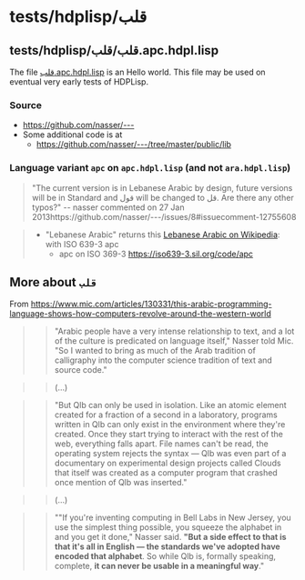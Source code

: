 # tests/hdplisp/قلب

## tests/hdplisp/قلب/قلب.apc.hdpl.lisp

The file [قلب.apc.hdpl.lisp](قلب.apc.hdpl.lisp) is an Hello world. This file may
be used on eventual very early tests of HDPLisp.


### Source
- <https://github.com/nasser/--->
- Some additional code is at
  - https://github.com/nasser/---/tree/master/public/lib

### Language variant `apc` on `apc.hdpl.lisp` (and not `ara.hdpl.lisp`)
> "The current version is in Lebanese
  Arabic by design, future versions will be in Standard and قول will be
  changed to قل. Are there any other typos?"
  -- nasser commented on 27 Jan 2013https://github.com/nasser/---/issues/8#issuecomment-12755608


> - "Lebanese Arabic" returns this [Lebanese Arabic
>   on Wikipedia](https://en.wikipedia.org/wiki/Lebanese_Arabic):
>   with ISO 639-3 apc
>   - apc on ISO 369-3 https://iso639-3.sil.org/code/apc

## More about `قلب`

From <https://www.mic.com/articles/130331/this-arabic-programming-language-shows-how-computers-revolve-around-the-western-world>

>> "Arabic people have a very intense relationship to text, and a lot of the culture is predicated on language itself," Nasser told Mic. "So I wanted to bring as much of the Arab tradition of calligraphy into the computer science tradition of text and source code."

>> (...)

>> "But Qlb can only be used in isolation. Like an atomic element created for a fraction of a second in a laboratory, programs written in Qlb can only exist in the environment where they're created. Once they start trying to interact with the rest of the web, everything falls apart. File names can't be read, the operating system rejects the syntax — Qlb was even part of a documentary on experimental design projects called Clouds that itself was created as a computer program that crashed once mention of Qlb was inserted."

>> (...)

>> ""If you're inventing computing in Bell Labs in New Jersey, you use the simplest thing possible, you squeeze the alphabet in and you get it done," Nasser said. **"But a side effect to that is that it's all in English — the standards we've adopted have encoded that alphabet**. So while Qlb is, formally speaking, complete, **it can never be usable in a meaningful way**."